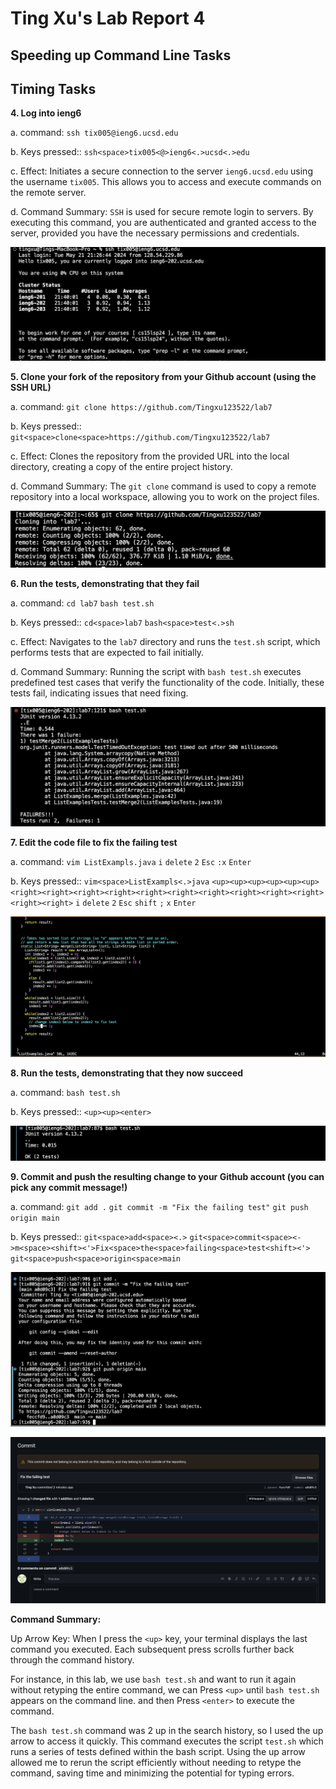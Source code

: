 # Ting Xu's Lab Report 4

## Speeding up Command Line Tasks



## Timing Tasks

**4. Log into ieng6**

 a. command: `ssh tix005@ieng6.ucsd.edu`
 
 b. Keys pressed:: `ssh<space>tix005<@>ieng6<.>ucsd<.>edu`
 
 c. Effect: Initiates a secure connection to the server `ieng6.ucsd.edu` using the username `tix005`. This allows you to access and execute commands on the remote server.

 d. Command Summary: `SSH` is used for secure remote login to servers. By executing this command, you are authenticated and granted access to the server, provided you have the necessary permissions and credentials.

![Image](lab4-1.png)


**5. Clone your fork of the repository from your Github account (using the SSH URL)**

 a. command: `git clone https://github.com/Tingxu123522/lab7`
 
 b. Keys pressed:: `git<space>clone<space>https://github.com/Tingxu123522/lab7`

 c. Effect:  Clones the repository from the provided URL into the local directory, creating a copy of the entire project history.

 d. Command Summary: The `git clone` command is used to copy a remote repository into a local workspace, allowing you to work on the project files.


![Image](lab4-2.png)

**6. Run the tests, demonstrating that they fail**

 a. command: `cd lab7`
 `bash test.sh`
 
 b. Keys pressed:: `cd<space>lab7` 
  `bash<space>test<.>sh`
 
c. Effect: Navigates to the `lab7` directory and runs the `test.sh` script, which performs tests that are expected to fail initially.

d. Command Summary: Running the script with `bash test.sh` executes predefined test cases that verify the functionality of the code. Initially, these tests fail, indicating issues that need fixing.


![Image](lab4-8.png)

 
     
**7. Edit the code file to fix the failing test**

 a. command: `vim ListExampls.java`
 `i`
 `delete`
 `2`
 `Esc`
`:x`
`Enter`
 
 b. Keys pressed:: `vim<space>ListExampls<.>java` `<up><up><up><up><up><up><right><right><right><right><right><right><right><right><right><right><right><right>`
 `i`
 `delete`
 `2`
`Esc`
`shift`
`;`
`x`
`Enter`

![Image](lab4-9.png)


**8. Run the tests, demonstrating that they now succeed**

 a. command: `bash test.sh`
 
 b. Keys pressed:: `<up><up><enter>`


![Image](lab4-5.png)


**9. Commit and push the resulting change to your Github account (you can pick any commit message!)**


 a. command: `git add .`
 `git commit -m "Fix the failing test"`
`git push origin main`
 
 b. Keys pressed:: `git<space>add<space><.>`
 `git<space>commit<space><->m<space><shift><'>Fix<space>the<space>failing<space>test<shift><'>`
 `git<space>push<space>origin<space>main`

![Image](lab4-6.png)

![Image](lab4-7.png)




**Command Summary:**

Up Arrow Key: When I press the `<up>` key, your terminal displays the last command you executed. Each subsequent press scrolls further back through the command history.

For instance, in this lab, we use `bash test.sh` and want to run it again without retyping the entire command, we can Press `<up>` until `bash test.sh` appears on the  command line. and then  Press `<enter>` to execute the command.

The `bash test.sh` command was 2 up in the search history, so I used the up arrow to access it quickly. This command executes the script `test.sh` which runs a series of tests defined within the bash script. Using the up arrow allowed me to rerun the script efficiently without needing to retype the command, saving time and minimizing the potential for typing errors.






